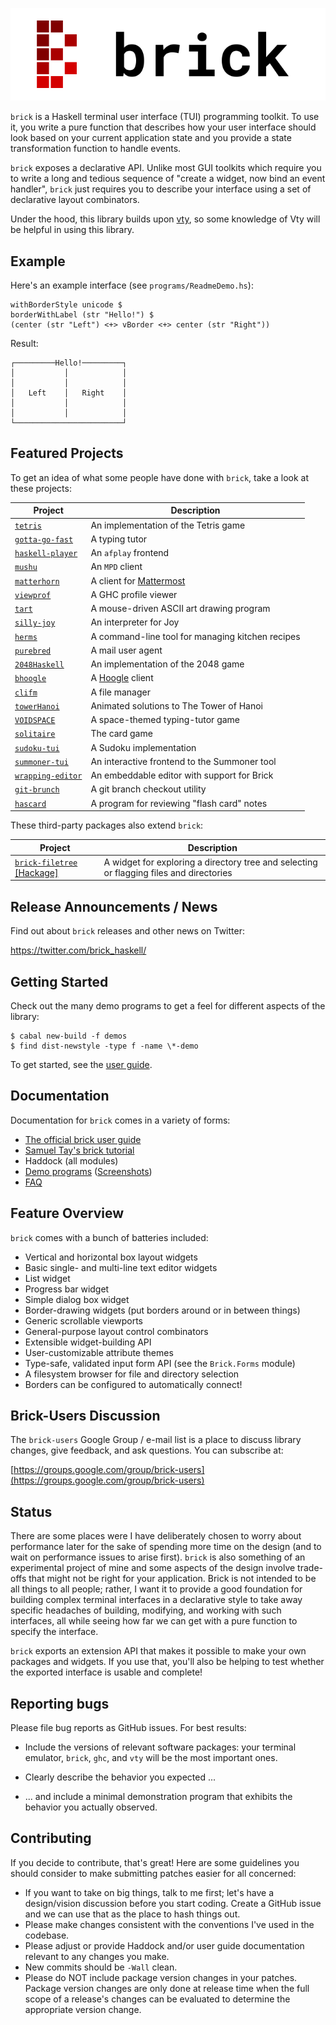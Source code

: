 ![](logo/brick-final-clearbg-with-text.svg)

`brick` is a Haskell terminal user interface (TUI) programming toolkit.
To use it, you write a pure function that describes how your user
interface should look based on your current application state and you
provide a state transformation function to handle events.

`brick` exposes a declarative API. Unlike most GUI toolkits which
require you to write a long and tedious sequence of "create a widget,
now bind an event handler", `brick` just requires you to describe your
interface using a set of declarative layout combinators.

Under the hood, this library builds upon
[vty](http://hackage.haskell.org/package/vty), so some knowledge of Vty
will be helpful in using this library.

Example
-------

Here's an example interface (see `programs/ReadmeDemo.hs`):

```
withBorderStyle unicode $
borderWithLabel (str "Hello!") $
(center (str "Left") <+> vBorder <+> center (str "Right"))
```

Result:

```
┌─────────Hello!─────────┐
│           │            │
│           │            │
│   Left    │   Right    │
│           │            │
│           │            │
└────────────────────────┘
```

Featured Projects
-----------------

To get an idea of what some people have done with `brick`, take a look
at these projects:

| Project | Description |
| ------- | ----------- |
| [`tetris`](https://github.com/SamTay/tetris) | An implementation of the Tetris game |
| [`gotta-go-fast`](https://github.com/callum-oakley/gotta-go-fast) | A typing tutor |
| [`haskell-player`](https://github.com/potomak/haskell-player) | An `afplay` frontend |
| [`mushu`](https://github.com/elaye/mushu) | An `MPD` client |
| [`matterhorn`](https://github.com/matterhorn-chat/matterhorn) | A client for [Mattermost](https://about.mattermost.com/) |
| [`viewprof`](https://github.com/maoe/viewprof) | A GHC profile viewer |
| [`tart`](https://github.com/jtdaugherty/tart) | A mouse-driven ASCII art drawing program |
| [`silly-joy`](https://github.com/rootmos/silly-joy) | An interpreter for Joy |
| [`herms`](https://github.com/jackkiefer/herms) | A command-line tool for managing kitchen recipes |
| [`purebred`](https://github.com/purebred-mua/purebred) | A mail user agent |
| [`2048Haskell`](https://github.com/8Gitbrix/2048Haskell) | An implementation of the 2048 game |
| [`bhoogle`](https://github.com/andrevdm/bhoogle) | A [Hoogle](https://www.haskell.org/hoogle/) client |
| [`clifm`](https://github.com/pasqu4le/clifm) | A file manager |
| [`towerHanoi`](https://github.com/shajenM/projects/tree/master/towerHanoi) | Animated solutions to The Tower of Hanoi |
| [`VOIDSPACE`](https://github.com/ChrisPenner/void-space) | A space-themed typing-tutor game |
| [`solitaire`](https://github.com/ambuc/solitaire) | The card game |
| [`sudoku-tui`](https://github.com/evanrelf/sudoku-tui) | A Sudoku implementation |
| [`summoner-tui`](https://github.com/kowainik/summoner/tree/master/summoner-tui) | An interactive frontend to the Summoner tool |
| [`wrapping-editor`](https://github.com/ta0kira/wrapping-editor) | An embeddable editor with support for Brick |
| [`git-brunch`](https://github.com/andys8/git-brunch) | A git branch checkout utility |
| [`hascard`](https://github.com/Yvee1/hascard) | A program for reviewing "flash card" notes |

These third-party packages also extend `brick`:

| Project | Description |
| ------- | ----------- |
| [`brick-filetree`](https://github.com/ChrisPenner/brick-filetree) [[Hackage]](http://hackage.haskell.org/package/brick-filetree) | A widget for exploring a directory tree and selecting or flagging files and directories |

Release Announcements / News
----------------------------

Find out about `brick` releases and other news on Twitter:

https://twitter.com/brick_haskell/

Getting Started
---------------

Check out the many demo programs to get a feel for different aspects of
the library:

```
$ cabal new-build -f demos
$ find dist-newstyle -type f -name \*-demo
```

To get started, see the [user guide](https://github.com/jtdaugherty/brick/blob/master/docs/guide.rst).

Documentation
-------------

Documentation for `brick` comes in a variety of forms:

* [The official brick user guide](https://github.com/jtdaugherty/brick/blob/master/docs/guide.rst)
* [Samuel Tay's brick tutorial](https://github.com/jtdaugherty/brick/blob/master/docs/samtay-tutorial.md)
* Haddock (all modules)
* [Demo programs](https://github.com/jtdaugherty/brick/blob/master/programs) ([Screenshots](https://github.com/jtdaugherty/brick/blob/master/docs/programs-screenshots.md))
* [FAQ](https://github.com/jtdaugherty/brick/blob/master/FAQ.md)

Feature Overview
----------------

`brick` comes with a bunch of batteries included:

 * Vertical and horizontal box layout widgets
 * Basic single- and multi-line text editor widgets
 * List widget
 * Progress bar widget
 * Simple dialog box widget
 * Border-drawing widgets (put borders around or in between things)
 * Generic scrollable viewports
 * General-purpose layout control combinators
 * Extensible widget-building API
 * User-customizable attribute themes
 * Type-safe, validated input form API (see the `Brick.Forms` module)
 * A filesystem browser for file and directory selection
 * Borders can be configured to automatically connect!
 
Brick-Users Discussion
----------------------

The `brick-users` Google Group / e-mail list is a place to discuss
library changes, give feedback, and ask questions. You can subscribe at:

[https://groups.google.com/group/brick-users](https://groups.google.com/group/brick-users)

Status
------

There are some places were I have deliberately chosen to worry about
performance later for the sake of spending more time on the design
(and to wait on performance issues to arise first). `brick` is also
something of an experimental project of mine and some aspects of the
design involve trade-offs that might not be right for your application.
Brick is not intended to be all things to all people; rather, I want it
to provide a good foundation for building complex terminal interfaces
in a declarative style to take away specific headaches of building,
modifying, and working with such interfaces, all while seeing how far we
can get with a pure function to specify the interface.

`brick` exports an extension API that makes it possible to make your own
packages and widgets. If you use that, you'll also be helping to test
whether the exported interface is usable and complete!

Reporting bugs
--------------

Please file bug reports as GitHub issues.  For best results:

 - Include the versions of relevant software packages: your terminal
   emulator, `brick`, `ghc`, and `vty` will be the most important
   ones.

 - Clearly describe the behavior you expected ...

 - ... and include a minimal demonstration program that exhibits the
   behavior you actually observed.

Contributing
------------

If you decide to contribute, that's great! Here are some guidelines you
should consider to make submitting patches easier for all concerned:

 - If you want to take on big things, talk to me first; let's have a
   design/vision discussion before you start coding. Create a GitHub
   issue and we can use that as the place to hash things out.
 - Please make changes consistent with the conventions I've used in the
   codebase.
 - Please adjust or provide Haddock and/or user guide documentation
   relevant to any changes you make.
 - New commits should be `-Wall` clean.
 - Please do NOT include package version changes in your patches.
   Package version changes are only done at release time when the full
   scope of a release's changes can be evaluated to determine the
   appropriate version change.
